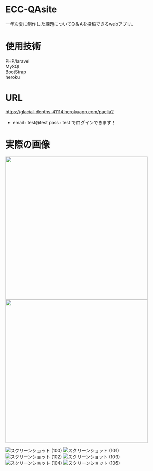 # ECC-QAsite
一年次夏に制作した課題についてQ＆Aを投稿できるwebアプリ。

# 使用技術
PHP/laravel  
MySQL  
BootStrap  
heroku  

# URL
https://glacial-depths-41114.herokuapp.com/paelia2  
* email : test@test  pass : test でログインできます！

# 実際の画像
<img src="https://user-images.githubusercontent.com/94834948/162897638-2023a045-4bc6-403a-8733-388f78a0f396.png" width="450">
<img src="https://user-images.githubusercontent.com/94834948/162897682-9f3f860d-dd3a-4c70-aff5-ae719d1ec649.png" width="450">
          
          
          
          
![スクリーンショット (100)](https://user-images.githubusercontent.com/94834948/162897638-2023a045-4bc6-403a-8733-388f78a0f396.png)
![スクリーンショット (101)](https://user-images.githubusercontent.com/94834948/162897682-9f3f860d-dd3a-4c70-aff5-ae719d1ec649.png)
![スクリーンショット (102)](https://user-images.githubusercontent.com/94834948/162897691-152b253c-3453-4c23-8ef1-f2d7aca84898.png)
![スクリーンショット (103)](https://user-images.githubusercontent.com/94834948/162897692-4eefd38a-da3b-4e1f-a039-a4d5d479ab24.png)
![スクリーンショット (104)](https://user-images.githubusercontent.com/94834948/162897695-24a0ec1b-f7b3-4d56-bc90-3bb720b20b3c.png)
![スクリーンショット (105)](https://user-images.githubusercontent.com/94834948/162897700-d65bebab-0785-45db-b201-60db4423b6dd.png)

